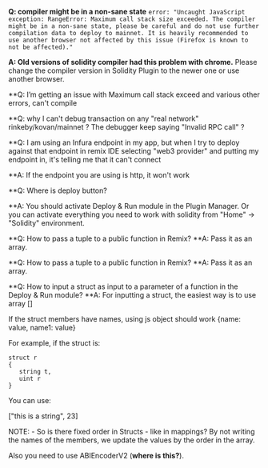 **Q: compiler might be in a non-sane state**
``error: "Uncaught JavaScript exception: RangeError: Maximum call stack size exceeded.
The compiler might be in a non-sane state, please be careful and do not use further compilation data to deploy to mainnet.
It is heavily recommended to use another browser not affected by this issue (Firefox is known to not be affected)."``

**A: Old versions of solidity compiler had this problem with chrome.**
Please change the compiler version in Solidity Plugin to the newer one or use another browser.

**Q: I’m getting an issue with Maximum call stack exceed and various other errors, can't compile



**Q: why I can't debug transaction on any "real network" rinkeby/kovan/mainnet ?
The debugger keep saying "Invalid RPC call" ?



**Q: I am using an Infura endpoint in my app, but when I try to deploy against that endpoint in remix IDE selecting "web3 provider" and putting my endpoint in, it's telling me that it can't connect

**A: If the endpoint you are using is http, it won't work


**Q: Where is deploy button?

**A: You should activate Deploy & Run module in the Plugin Manager.
Or you can activate everything you need to work with solidity from "Home" -> "Solidity" environment.


**Q: How to pass a tuple to a public function in Remix?
**A: Pass it as an array.

**Q: How to pass a tuple to a public function in Remix?
**A: Pass it as an array.

**Q: How to input a struct as input to a parameter of a function in the Deploy & Run module?
**A: For inputting a struct, the easiest way is to use array []

If the struct members have names, using js object should work {name: value, name1: value}

For example, if the struct is:

```
struct r 
{
   string t,
   uint r
}
```

You can use:

["this is a string", 23]

NOTE: - So is there fixed order in Structs - like in mappings?  By not writing the names of the members, we update the values by the order in the array.

Also you need to use ABIEncoderV2 (**where is this?**).





